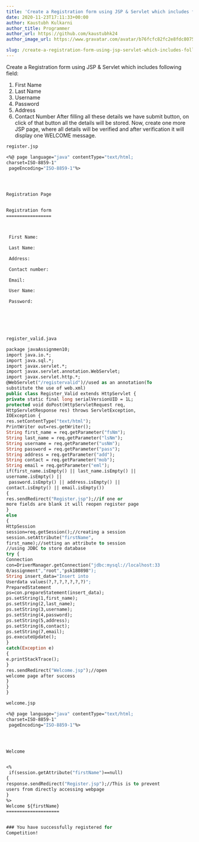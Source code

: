 ```yaml
---
title: 'Create a Registration form using JSP & Servlet which includes following'
date: 2020-11-23T17:11:33+00:00
author: Kaustubh Kulkarni
author_title: Programmer
author_url: https://github.com/kaustubhk24
author_image_url: https://www.gravatar.com/avatar/b76fcfc82fc2e8fdc8075636f1735f61?s=200

slug: /create-a-registration-form-using-jsp-servlet-which-includes-following/
---
```

 

Create a Registration form using JSP & Servlet which includes following 
field:

 1. First Name
 2. Last Name
 3. Username
 4. Password
 5. Address
 6. Contact Number 
 After filling all these details we have submit button, on click of that button all 
 the details will be stored. 
 Now, create one more JSP page, where all details will be verified and after 
 verification it will display one WELCOME message.

```vb title="file.vb"
register.jsp
```

```vb title="file.vb"
<%@ page language="java" contentType="text/html;
charset=ISO-8859-1"
 pageEncoding="ISO-8859-1"%>




Registration Page


Registration form
=================



 First Name:    

 Last Name:    

 Address:   

 Contact number:   

 Email:   

 User Name:   

 Password:   

  





```

```vb title="file.vb"
register_valid.java
```

```vb title="file.vb"
package javaAssignmen10;
import java.io.*;
import java.sql.*;
import javax.servlet.*;
import javax.servlet.annotation.WebServlet;
import javax.servlet.http.*;
@WebServlet("/registervalid")//used as an annotation(To
substitute the use of web.xml)
public class Register_Valid extends HttpServlet {
private static final long serialVersionUID = 1L;
protected void doPost(HttpServletRequest req,
HttpServletResponse res) throws ServletException,
IOException {
res.setContentType("text/html");
PrintWriter out=res.getWriter();
String first_name = req.getParameter("fsNm");
String last_name = req.getParameter("lsNm");
String username = req.getParameter("usNm");
String password = req.getParameter("pass");
String address = req.getParameter("add");
String contact = req.getParameter("mob");
String email = req.getParameter("eml");
if(first_name.isEmpty() || last_name.isEmpty() ||
username.isEmpty() ||
 password.isEmpty() || address.isEmpty() ||
contact.isEmpty() || email.isEmpty())
{
res.sendRedirect("Register.jsp");//if one or
more fields are blank it will reopen register page
}
else
{
HttpSession
session=req.getSession();//creating a session
session.setAttribute("firstName",
first_name);//setting an attribute to session
//using JDBC to store database
try {
Connection
con=DriverManager.getConnection("jdbc:mysql://localhost:33
0/assignment","root","psk180898");
String insert_data="Insert into
Userdata values(?,?,?,?,?,?,?)";
PreparedStatement
ps=con.prepareStatement(insert_data);
ps.setString(1,first_name);
ps.setString(2,last_name);
ps.setString(3,username);
ps.setString(4,password);
ps.setString(5,address);
ps.setString(6,contact);
ps.setString(7,email);
ps.executeUpdate();
}
catch(Exception e)
{
e.printStackTrace();
}
res.sendRedirect("Welcome.jsp");//open
welcome page after success
}
}
}

```

```vb title="file.vb"
welcome.jsp
```

```vb title="file.vb"
<%@ page language="java" contentType="text/html;
charset=ISO-8859-1"
 pageEncoding="ISO-8859-1"%>




Welcome


<%
 if(session.getAttribute("firstName")==null)
{
response.sendRedirect("Register.jsp");//This is to prevent
users from directly accessing webpage
}
%>
Welcome ${firstName}
====================


### You have successfully registered for
Competition!




```